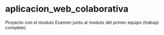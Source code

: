 # aplicacion_web_colaborativa
Proyecto con el modulo Examen junto al modulo del primer equipo (trabajo completo)
